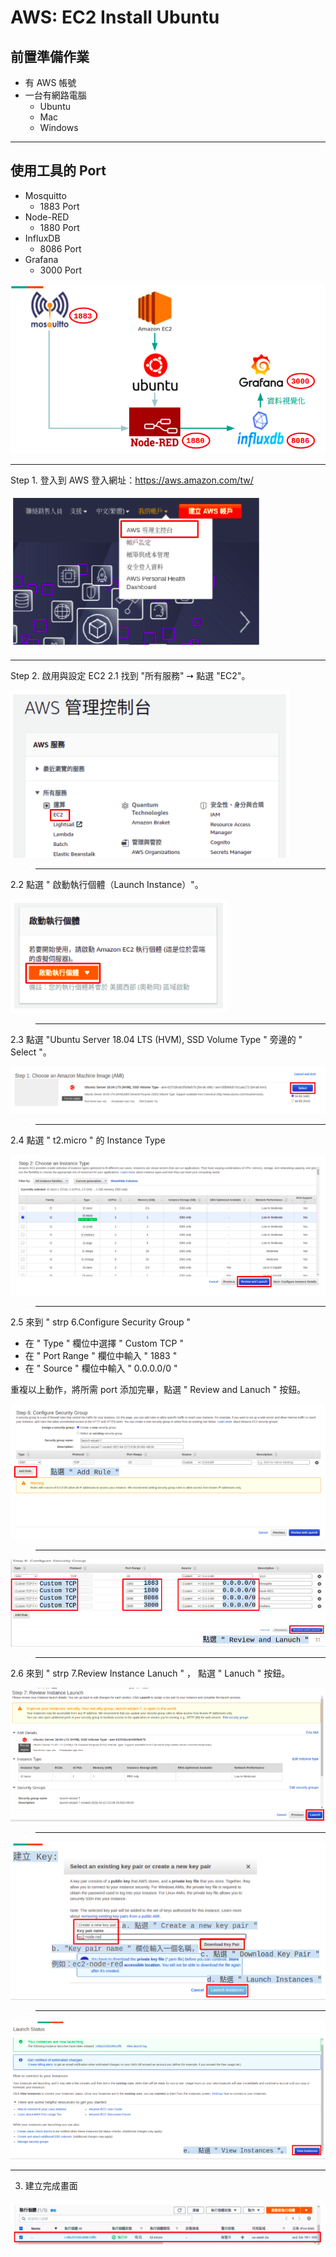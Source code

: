 # AWS: EC2 Install Ubuntu

## 前置準備作業

- 有 AWS 帳號
- 一台有網路電腦 
    - Ubuntu 
    - Mac 
    - Windows

---

## 使用工具的 Port

- Mosquitto
    - 1883 Port
- Node-RED
    - 1880 Port
- InfluxDB
    - 8086 Port
- Grafana
    - 3000 Port

![ec99](https://github.com/xuan103/MQTT/blob/main/document/png/ec99.png)

---

Step 1. 登入到 AWS
登入網址：https://aws.amazon.com/tw/

![ec1-aws](https://github.com/xuan103/MQTT/blob/main/document/png/ec1-aws.png)

---

Step 2. 啟用與設定 EC2
2.1  找到 "所有服務" ➙ 點選 "EC2"。

![ec2-1_ec2](https://github.com/xuan103/MQTT/blob/main/document/png/ec2-1_ec2.png)

>---

2.2  點選 " 啟動執行個體（Launch Instance）"。

![ec2-2_launch_instance](https://github.com/xuan103/MQTT/blob/main/document/png/ec2-2_launch_instance.png)

>---

2.3  點選 "Ubuntu Server 18.04 LTS (HVM), SSD Volume Type " 旁邊的 " Select "。

![ec2-3_ubuntu](https://github.com/xuan103/MQTT/blob/main/document/png/ec2-3_ubuntu.png)

>---

2.4  點選 " t2.micro " 的 Instance Type

![ec2-4_t2.micro](https://github.com/xuan103/MQTT/blob/main/document/png/ec2-4_t2.micro.png)

>---

2.5  來到 " strp 6.Configure Security Group "
- 在 " Type " 欄位中選擇 " Custom TCP " 
- 在 " Port Range " 欄位中輸入 " 1883 "
- 在 " Source " 欄位中輸入 " 0.0.0.0/0 "

重複以上動作，將所需 port 添加完畢，點選 " Review and Lanuch " 按鈕。

![ec2-5-1_add_rule](https://github.com/xuan103/MQTT/blob/main/document/png/ec2-5-1_add_rule.png)

>---

![ec2-5-2_add_rule_port](https://github.com/xuan103/MQTT/blob/main/document/png/ec2-5-2_add_rule_port.png)

>---

2.6  來到 " strp 7.Review Instance Lanuch " ，
  點選 " Lanuch " 按鈕。

![ec2-6-1_lanuch](https://github.com/xuan103/MQTT/blob/main/document/png/ec2-6-1_lanuch.png)

>---

![ec2-6-2_key](https://github.com/xuan103/MQTT/blob/main/document/png/ec2-6-2_key.png)

>---

![ec2-6-3_ok](https://github.com/xuan103/MQTT/blob/main/document/png/ec2-6-3_ok.png)

---

3. 建立完成畫面

![ec3_ck](https://github.com/xuan103/MQTT/blob/main/document/png/ec3_ck.png)






